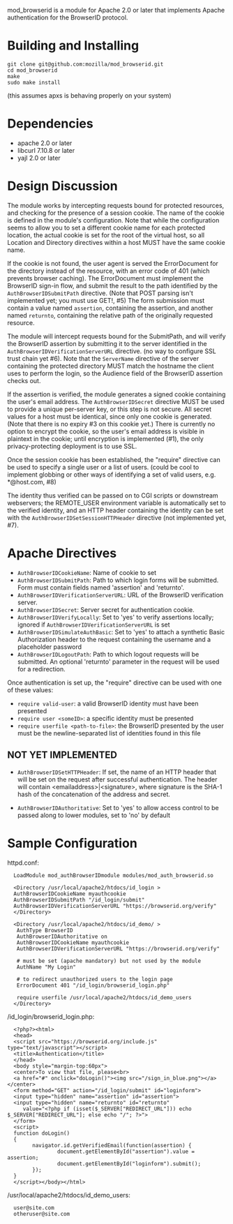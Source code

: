 mod_browserid is a module for Apache 2.0 or later that implements Apache authentication for the BrowserID protocol.

Building and Installing
=======================

```
git clone git@github.com:mozilla/mod_browserid.git
cd mod_browserid
make
sudo make install
```

(this assumes apxs is behaving properly on your system)

Dependencies
============

* apache 2.0 or later
* libcurl 7.10.8 or later
* yajl 2.0 or later

Design Discussion
=================

The module works by intercepting requests bound for protected resources, and checking for the presence of a session cookie.  The name of the cookie is defined in the module's configuration.  Note that while the configuration seems to allow you to set a different cookie name for each protected location, the actual cookie is set for the root of the virtual host, so all Location and Directory directives within a host MUST have the same cookie name.

If the cookie is not found, the user agent is served the ErrorDocument for the directory instead of the resource, with an error code of 401 (which prevents browser caching).  The ErrorDocument must implement the BrowserID sign-in flow, and submit the result to the path identified by the `AuthBrowserIDSubmitPath` directive.  (Note that POST parsing isn't implemented yet; you must use GET!, #5)  The form submission must contain a value named `assertion`, containing the assertion, and another named `returnto`, containing the relative path of the originally requested resource.

The module will intercept requests bound for the SubmitPath, and will verify the BrowserID assertion by submitting it to the server identified in the `AuthBrowserIDVerificationServerURL` directive. (no way to configure SSL trust chain yet #6).  Note that the `ServerName` directive of the server containing the protected directory MUST match the hostname the client uses to perform the login, so the Audience field of the BrowserID assertion checks out.  

If the assertion is verified, the module generates a signed cookie containing the user's email address.  The `AuthBrowserIDSecret` directive MUST be used to provide a unique per-server key, or this step is not secure.  All secret values for a host must be identical, since only one cookie is generated.  (Note that there is no expiry #3 on this cookie yet.)  There is currently no option to encrypt the cookie, so the user's email address is visible in plaintext in the cookie; until encryption is implemented (#1), the only privacy-protecting deployment is to use SSL.

Once the session cookie has been established, the "require" directive can be used to specify a single user or a list of users. (could be cool to implement globbing or other ways of identifying a set of valid users, e.g. *@host.com, #8)

The identity thus verified can be passed on to CGI scripts or downstream webservers; the REMOTE_USER environment variable is automatically set to the verified identity, and an HTTP header containing the identity can be set with the `AuthBrowserIDSetSessionHTTPHeader` directive (not implemented yet, #7).

Apache Directives 
=================

* `AuthBrowserIDCookieName`:
	Name of cookie to set
* `AuthBrowserIDSubmitPath`:
	Path to which login forms will be submitted.  Form must contain fields named 'assertion' and 'returnto'.
* `AuthBrowserIDVerificationServerURL`:
	URL of the BrowserID verification server.
* `AuthBrowserIDSecret`:
	Server secret for authentication cookie.
* `AuthBrowserIDVerifyLocally`:
	Set to 'yes' to verify assertions locally; ignored if `AuthBrowserIDVerificationServerURL` is set
* `AuthBrowserIDSimulateAuthBasic`:
  Set to 'yes' to attach a synthetic Basic Authorization header to the request containing the username and a placeholder password
* `AuthBrowserIDLogoutPath`:
  Path to which logout requests will be submitted.  An optional 'returnto' parameter in the request will be used for a redirection.
  
Once authentication is set up, the "require" directive can be used with one of these values:

* `require valid-user`: a valid BrowserID identity must have been presented
* `require user <someID>`: a specific identity must be presented
* `require userfile <path-to-file>`: the BrowserID presented by the user must be the newline-separated list of identities found in this file

NOT YET IMPLEMENTED
-------------------

* `AuthBrowserIDSetHTTPHeader`: 
	If set, the name of an HTTP header that will be set on the request after successful authentication.  The header will
  contain &lt;emailaddress&gt;|&lt;signature&gt;, where signature is the SHA-1 hash of the concatenation of the address and
  secret.

* `AuthBrowserIDAuthoritative`:
	Set to 'yes' to allow access control to be passed along to lower modules, set to 'no' by default



Sample Configuration
====================

httpd.conf:

```
  LoadModule mod_authBrowserIDmodule modules/mod_auth_browserid.so

  <Directory /usr/local/apache2/htdocs/id_login >
  AuthBrowserIDCookieName myauthcookie
  AuthBrowserIDSubmitPath "/id_login/submit"
  AuthBrowserIDVerificationServerURL "https://browserid.org/verify"
  </Directory>
  
  <Directory /usr/local/apache2/htdocs/id_demo/ >
   AuthType BrowserID
   AuthBrowserIDAuthoritative on
   AuthBrowserIDCookieName myauthcookie
   AuthBrowserIDVerificationServerURL "https://browserid.org/verify"
  
   # must be set (apache mandatory) but not used by the module
   AuthName "My Login"
  
   # to redirect unauthorized users to the login page
   ErrorDocument 401 "/id_login/browserid_login.php"

   require userfile /usr/local/apache2/htdocs/id_demo_users
  </Directory>
```

/id_login/browserid_login.php:

```
  <?php?><html>
  <head>
  <script src="https://browserid.org/include.js" type="text/javascript"></script>
  <title>Authentication</title>
  </head>
  <body style="margin-top:60px">
  <center>To view that file, please<br>
  <a href="#" onclick="doLogin()"><img src="/sign_in_blue.png"></a></center>
  <form method="GET" action="/id_login/submit" id="loginform">
  <input type="hidden" name="assertion" id="assertion">
  <input type="hidden" name="returnto" id="returnto" 
     value="<?php if (isset($_SERVER["REDIRECT_URL"])) echo $_SERVER["REDIRECT_URL"]; else echo "/"; ?>">
  </form>
  <script>
  function doLogin()
  {
        navigator.id.getVerifiedEmail(function(assertion) {
                document.getElementById("assertion").value = assertion;
                document.getElementById("loginform").submit();
        });
  }
  </script></body></html>
```
/usr/local/apache2/htdocs/id_demo_users:

```
  user@site.com
  otheruser@site.com
```